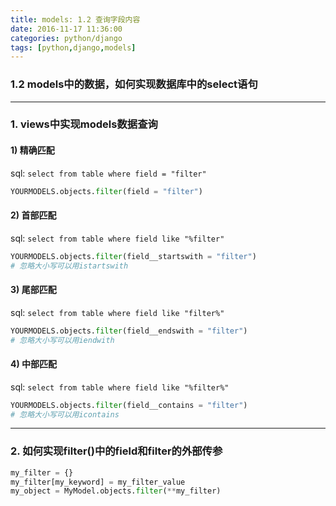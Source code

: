 ```yaml
---
title: models: 1.2 查询字段内容
date: 2016-11-17 11:36:00
categories: python/django
tags: [python,django,models]
---
```

### 1.2 models中的数据，如何实现数据库中的select语句
----
### 1. views中实现models数据查询
#### 1) 精确匹配
sql: `select from table where field = "filter"`
``` python
YOURMODELS.objects.filter(field = "filter")
```

#### 2) 首部匹配
sql: `select from table where field like "%filter"`
``` python
YOURMODELS.objects.filter(field__startswith = "filter")
# 忽略大小写可以用istartswith
```

#### 3) 尾部匹配
sql: `select from table where field like "filter%"`
``` python
YOURMODELS.objects.filter(field__endswith = "filter")
# 忽略大小写可以用iendwith
```

#### 4) 中部匹配
sql: `select from table where field like "%filter%"`
``` python
YOURMODELS.objects.filter(field__contains = "filter")
# 忽略大小写可以用icontains
```
----
### 2. 如何实现filter()中的field和filter的外部传参
``` python
my_filter = {}
my_filter[my_keyword] = my_filter_value
my_object = MyModel.objects.filter(**my_filter)
```
